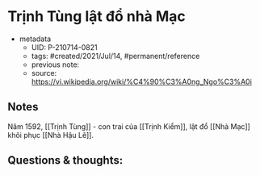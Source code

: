 ---
---

# Trịnh Tùng lật đổ nhà Mạc

- metadata
	- UID: P-210714-0821
	- tags: #created/2021/Jul/14, #permanent/reference
	- previous note: 
	- source: https://vi.wikipedia.org/wiki/%C4%90%C3%A0ng_Ngo%C3%A0i

## Notes
Năm 1592, [[Trịnh Tùng]] - con trai của [[Trịnh Kiểm]], lật đổ [[Nhà Mạc]] khôi phục [[Nhà Hậu Lê]].

## Questions & thoughts:


